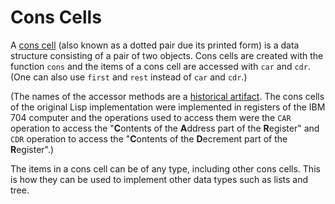 # Cons Cells

A [cons cell][cons] (also known as a dotted pair due its printed form) is a data structure consisting of a pair of two objects. Cons cells are created with the function `cons` and the items of a cons cell are accessed with `car` and `cdr`. (One can also use `first` and `rest` instead of `car` and `cdr`.)

(The names of the accessor methods are a [historical artifact][why-car-cdr]. The cons cells of the original Lisp implementation were implemented in registers of the IBM 704 computer and the operations used to access them were the `CAR` operation to access the "**C**ontents of the **A**ddress part of the **R**egister" and `CDR` operation to access the "**C**ontents of the **D**ecrement part of the **R**egister".)

The items in a cons cell can be of any type, including other cons cells. This is how they can be used to implement other data types such as lists and tree.

[cons]: https://riptutorial.com/common-lisp/example/8701/what-is-a-cons-cell-
[why-car-cdr]: https://en.wikipedia.org/wiki/CAR_and_CDR#Etymology
